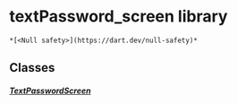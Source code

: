 


# textPassword_screen library






    *[<Null safety>](https://dart.dev/null-safety)*





## Classes

##### [TextPasswordScreen](../smeup_screens_test_textPassword_screen/TextPasswordScreen-class.md)



 















